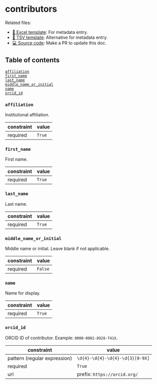 # contributors

Related files:

- [📝 Excel template](https://raw.githubusercontent.com/hubmapconsortium/ingest-validation-tools/master/docs/contributors/contributors.xlsx): For metadata entry.
- [📝 TSV template](https://raw.githubusercontent.com/hubmapconsortium/ingest-validation-tools/master/docs/contributors/contributors.tsv): Alternative for metadata entry.
- [💻 Source code](https://github.com/hubmapconsortium/ingest-validation-tools/edit/master/src/ingest_validation_tools/table-schemas/contributors.yaml): Make a PR to update this doc.

## Table of contents
[`affiliation`](#affiliation)<br>
[`first_name`](#first_name)<br>
[`last_name`](#last_name)<br>
[`middle_name_or_initial`](#middle_name_or_initial)<br>
[`name`](#name)<br>
[`orcid_id`](#orcid_id)<br></details>

### `affiliation`
Institutional affiliation.

| constraint | value |
| --- | --- |
| required | `True` |

### `first_name`
First name.

| constraint | value |
| --- | --- |
| required | `True` |

### `last_name`
Last name.

| constraint | value |
| --- | --- |
| required | `True` |

### `middle_name_or_initial`
Middle name or initial. Leave blank if not applicable.

| constraint | value |
| --- | --- |
| required | `False` |

### `name`
Name for display.

| constraint | value |
| --- | --- |
| required | `True` |

### `orcid_id`
ORCID ID of contributor. Example: `0000-0002-8928-741X`.

| constraint | value |
| --- | --- |
| pattern (regular expression) | `\d{4}-\d{4}-\d{4}-\d{3}[0-9X]` |
| required | `True` |
| url | prefix: `https://orcid.org/` |
